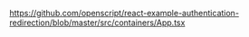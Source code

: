 https://github.com/openscript/react-example-authentication-redirection/blob/master/src/containers/App.tsx
